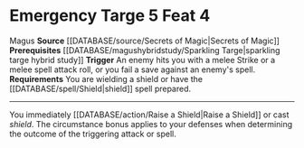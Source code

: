 ﻿---
actions: '[reaction]'
feat: Emergency Targe
id: '2855'
level: '4'
name: Emergency Targe
prerequisite: '[[DATABASE/magushybridstudy/Sparkling Targe|sparkling targe hybrid
  study]]'
rarity: Common
requirement: You are wielding a shield or have the [[DATABASE/spell/Shield|shield]]
  spell prepared.
source: '[[DATABASE/source/Secrets of Magic|Secrets of Magic]]'
trait:
- '[[DATABASE/trait/Magus|Magus]]'
trigger: An enemy hits you with a melee Strike or a melee spell attack roll, or you
  fail a save against anenemy's spell.
type: Feat

---
# Emergency Targe <span class="action-icon">5</span> <span class="item-type">Feat 4</span>

<span class="item-trait">Magus</span>
**Source** [[DATABASE/source/Secrets of Magic|Secrets of Magic]] 
**Prerequisites** [[DATABASE/magushybridstudy/Sparkling Targe|sparkling targe hybrid study]]
**Trigger** An enemy hits you with a melee Strike or a melee spell attack roll, or you fail a save against an enemy's spell.
**Requirements** You are wielding a shield or have the [[DATABASE/spell/Shield|shield]] spell prepared.

---
You immediately [[DATABASE/action/Raise a Shield|Raise a Shield]] or cast _shield_. The circumstance bonus applies to your defenses when determining the outcome of the triggering attack or spell.